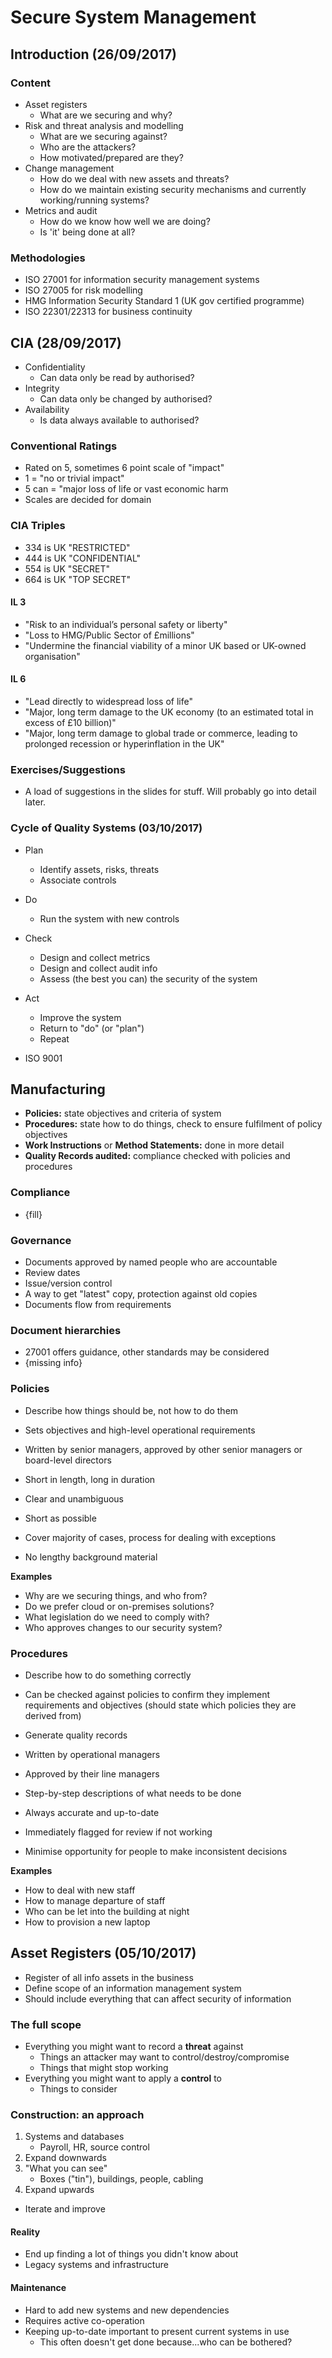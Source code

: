 # Secure System Management

## Introduction (26/09/2017)

### Content
- Asset registers
  - What are we securing and why?
- Risk and threat analysis and modelling
  - What are we securing against?
  - Who are the attackers?
  - How motivated/prepared are they?
- Change management
  - How do we deal with new assets and threats?
  - How do we maintain existing security mechanisms and currently working/running systems?
- Metrics and audit
  - How do we know how well we are doing?
  - Is 'it' being done at all?

### Methodologies
- ISO 27001 for information security management systems
- ISO 27005 for risk modelling
- HMG Information Security Standard 1 (UK gov certified programme)
- ISO 22301/22313 for business continuity

## CIA (28/09/2017)
- Confidentiality
  - Can data only be read by authorised?
- Integrity
  - Can data only be changed by authorised?
- Availability
  - Is data always available to authorised?

### Conventional Ratings
- Rated on 5, sometimes 6 point scale of "impact"
- 1 = "no or trivial impact"
- 5 can = "major loss of life or vast economic harm
- Scales are decided for domain

### CIA Triples
- 334 is UK "RESTRICTED"
- 444 is UK "CONFIDENTIAL"
- 554 is UK "SECRET"
- 664 is UK "TOP SECRET"

#### IL 3
- "Risk to an individual’s personal safety or liberty"
- "Loss to HMG/Public Sector of £millions"
- "Undermine the financial viability of a minor UK based or UK-owned organisation"

#### IL 6
- "Lead directly to widespread loss of life"
- "Major, long term damage to the UK economy (to an estimated total in excess of £10 billion)"
- "Major, long term damage to global trade or commerce, leading to prolonged recession or hyperinflation in the UK"

### Exercises/Suggestions
- A load of suggestions in the slides for stuff. Will probably go into detail later.

### Cycle of Quality Systems (03/10/2017)
- Plan
  - Identify assets, risks, threats
  - Associate controls
- Do
  - Run the system with new controls
- Check
  - Design and collect metrics
  - Design and collect audit info
  - Assess (the best you can) the security of the system
- Act
  - Improve the system
  - Return to "do" (or "plan")
  - Repeat


- ISO 9001

## Manufacturing
- **Policies:** state objectives and criteria of system
- **Procedures:** state how to do things, check to ensure fulfilment of policy objectives
- **Work Instructions** or **Method Statements:** done in more detail
- **Quality Records audited:** compliance checked with policies and procedures

### Compliance
- {fill}

### Governance
- Documents approved by named people who are accountable
- Review dates
- Issue/version control
- A way to get "latest" copy, protection against old copies
- Documents flow from requirements

### Document hierarchies
- 27001 offers guidance, other standards may be considered
- {missing info}

### Policies
- Describe how things should be, not how to do them
- Sets objectives and high-level operational requirements
- Written by senior managers, approved by other senior managers or board-level directors
- Short in length, long in duration


- Clear and unambiguous
- Short as possible
- Cover majority of cases, process for dealing with exceptions
- No lengthy background material


**Examples**
- Why are we securing things, and who from?
- Do we prefer cloud or on-premises solutions?
- What legislation do we need to comply with?
- Who approves changes to our security system?

### Procedures
- Describe how to do something correctly
- Can be checked against policies to confirm they implement requirements and objectives (should state which policies they are derived from)
- Generate quality records
- Written by operational managers
- Approved by their line managers


- Step-by-step descriptions of what needs to be done
- Always accurate and up-to-date
- Immediately flagged for review if not working
- Minimise opportunity for people to make inconsistent decisions


**Examples**
- How to deal with new staff
- How to manage departure of staff
- Who can be let into the building at night
- How to provision a new laptop

## Asset Registers (05/10/2017)
- Register of all info assets in the business
- Define scope of an information management system
- Should include everything that can affect security of information

### The full scope
- Everything you might want to record a **threat** against
  - Things an attacker may want to control/destroy/compromise
  - Things that might stop working
- Everything you might want to apply a **control** to
  - Things to consider

### Construction: an approach
1. Systems and databases
    * Payroll, HR, source control
2. Expand downwards
3. "What you can see"
    * Boxes ("tin"), buildings, people, cabling
4. Expand upwards


- Iterate and improve

#### Reality
- End up finding a lot of things you didn't know about
- Legacy systems and infrastructure

#### Maintenance
- Hard to add new systems and new dependencies
- Requires active co-operation
- Keeping up-to-date important to present current systems in use
  - This often doesn't get done because...who can be bothered?
